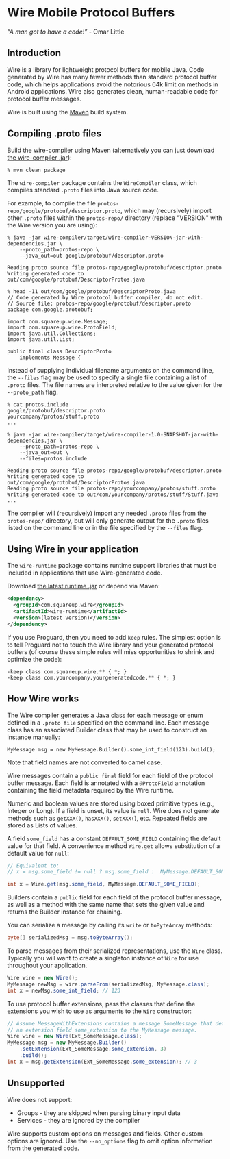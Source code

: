 Wire Mobile Protocol Buffers
============================

*“A man got to have a code!”* - Omar Little


Introduction
------------

Wire is a library for lightweight protocol buffers for mobile Java. Code generated by Wire has many
fewer methods than standard protocol buffer code, which helps applications avoid the notorious 64k
limit on methods in Android applications. Wire also generates clean, human-readable code for
protocol buffer messages.

Wire is built using the [Maven](http://maven.apache.org) build system.

Compiling .proto files
----------------------

Build the wire-compiler using Maven (alternatively you can just download 
[the wire-compiler .jar][dl_compiler]):

    % mvn clean package

The `wire-compiler` package contains the `WireCompiler` class, which compiles standard `.proto` files
into Java source code.

For example, to compile the file `protos-repo/google/protobuf/descriptor.proto`, which may
(recursively) import other `.proto` files within the `protos-repo/` directory (replace
"VERSION" with the Wire version you are using):

    % java -jar wire-compiler/target/wire-compiler-VERSION-jar-with-dependencies.jar \
        --proto_path=protos-repo \
        --java_out=out google/protobuf/descriptor.proto

    Reading proto source file protos-repo/google/protobuf/descriptor.proto
    Writing generated code to out/com/google/protobuf/DescriptorProtos.java

    % head -11 out/com/google/protobuf/DescriptorProto.java
    // Code generated by Wire protocol buffer compiler, do not edit.
    // Source file: protos-repo/google/protobuf/descriptor.proto
    package com.google.protobuf;

    import com.squareup.wire.Message;
    import com.squareup.wire.ProtoField;
    import java.util.Collections;
    import java.util.List;

    public final class DescriptorProto
        implements Message {

Instead of supplying individual filename arguments on the command line, the `--files` flag may be
used to specify a single file containing a list of `.proto` files. The file names are interpreted
relative to the value given for the `--proto_path` flag.

    % cat protos.include
    google/protobuf/descriptor.proto
    yourcompany/protos/stuff.proto
    ...

    % java -jar wire-compiler/target/wire-compiler-1.0-SNAPSHOT-jar-with-dependencies.jar \
        --proto_path=protos-repo \
        --java_out=out \
        --files=protos.include

    Reading proto source file protos-repo/google/protobuf/descriptor.proto
    Writing generated code to out/com/google/protobuf/DescriptorProtos.java
    Reading proto source file protos-repo/yourcompany/protos/stuff.proto
    Writing generated code to out/com/yourcompany/protos/stuff/Stuff.java
    ...

The compiler will (recursively) import any needed `.proto` files from the `protos-repo/` directory, but
will only generate output for the `.proto` files listed on the command line or in the file specified
by the `--files` flag.

Using Wire in your application
------------------------------

The `wire-runtime` package contains runtime support libraries that must be included in applications
that use Wire-generated code.

Download [the latest runtime .jar][dl_runtime] or depend via Maven:

```xml
<dependency>
  <groupId>com.squareup.wire</groupId>
  <artifactId>wire-runtime</artifactId>
  <version>(latest version)</version>
</dependency>
```

If you use Proguard, then you need to add `keep` rules.  The simplest option is to tell Proguard not to touch the Wire library and your generated protocol buffers (of course these simple rules will miss opportunities to shrink and optimize the code):

    -keep class com.squareup.wire.** { *; }    
    -keep class com.yourcompany.yourgeneratedcode.** { *; }
 
How Wire works
--------------

The Wire compiler generates a Java class for each message or enum defined in a `.proto file` specified
on the command line. Each message class has an associated Builder class that may be used to construct
an instance manually:

    MyMessage msg = new MyMessage.Builder().some_int_field(123).build();

Note that field names are not converted to camel case.

Wire messages contain a `public final` field for each field of the protocol buffer message.
Each field is annotated with a `@ProtoField` annotation containing the field metadata required
by the Wire runtime.

Numeric and boolean values are stored using boxed primitive types (e.g., Integer or Long).
If a field is unset, its value is `null`. Wire does not generate methods such as `getXXX()`,
`hasXXX()`, `setXXX(`), etc. Repeated fields are stored as Lists of values.

A field `some_field` has a constant `DEFAULT_SOME_FIELD` containing the default value for that
field. A convenience method `Wire.get` allows substitution of a default value for `null`:

```java
// Equivalent to:
// x = msg.some_field != null ? msg.some_field :  MyMessage.DEFAULT_SOME_FIELD

int x = Wire.get(msg.some_field, MyMessage.DEFAULT_SOME_FIELD);
```

Builders contain a `public` field for each field of the protocol buffer message, as well as
a method with the same name that sets the given value and returns the Builder instance for
chaining.

You can serialize a message by calling its `write` or `toByteArray` methods:

```java
byte[] serializedMsg = msg.toByteArray();
```

To parse messages from their serialized representations, use the `Wire` class. Typically you
will want to create a singleton instance of `Wire` for use throughout your application.

```java
Wire wire = new Wire();
MyMessage newMsg = wire.parseFrom(serializedMsg, MyMessage.class);
int x = newMsg.some_int_field; // 123
```

To use protocol buffer extensions, pass the classes that define the extensions you
wish to use as arguments to the `Wire` constructor:

```java
// Assume MessageWithExtensions contains a message SomeMessage that defines
// an extension field some_extension to the MyMessage message.
Wire wire = new Wire(Ext_SomeMessage.class);
MyMessage msg = new MyMessage.Builder()
    .setExtension(Ext_SomeMessage.some_extension, 3)
    .build();
int x = msg.getExtension(Ext_SomeMessage.some_extension); // 3
```

Unsupported
-----------

Wire does not support:

 * Groups - they are skipped when parsing binary input data
 * Services - they are ignored by the compiler

Wire supports custom options on messages and fields. Other custom options are ignored. Use the `--no_options` flag to omit option information from the generated code.

 [dl_runtime]: http://repository.sonatype.org/service/local/artifact/maven/redirect?r=central-proxy&g=com.squareup.wire&a=wire-runtime&v=LATEST
 [dl_compiler]: http://repository.sonatype.org/service/local/artifact/maven/redirect?r=central-proxy&g=com.squareup.wire&a=wire-compiler&v=LATEST&c=jar-with-dependencies
